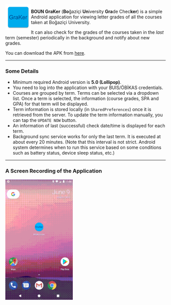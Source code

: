 <img align="left" width="16%" src="app/src/main/ic_launcher-web.png">

**BOUN GraKer** (**Bo**ğaziçi **Un**iversity **Gra**de Chec**ker**) is a simple Android application
for viewing letter grades of all the courses taken at Boğaziçi University.

It can also check for the grades of the courses taken in the _last_ term (semester) periodically in the background
and notify about new grades.

You can download the APK from [here](apk/boun-graker-signed.apk).

***

### Some Details

- Minimum required Android version is **5.0 (Lollipop)**.
- You need to log into the application with your BUIS/ÖBİKAS credentials.
- Courses are grouped by term. Terms can be selected via a dropdown list. 
Once a term is selected, the information (course grades, SPA and GPA) for that term will be displayed.
- Term information is stored locally (in `SharedPreferences`) once it is retrieved from the server. 
To update the term information manually, you can tap the `UPDATE NOW` button.
- An information of last (successful) check date/time is displayed for each term.
- Background sync service works for only the last term. It is executed at about every 20 minutes. 
(Note that this interval is not strict. Android system determines when to run this service based on some conditions 
such as battery status, device sleep status, etc.)


***

### A Screen Recording of the Application

<img width="42%" src="boun-graker-1024.gif">
